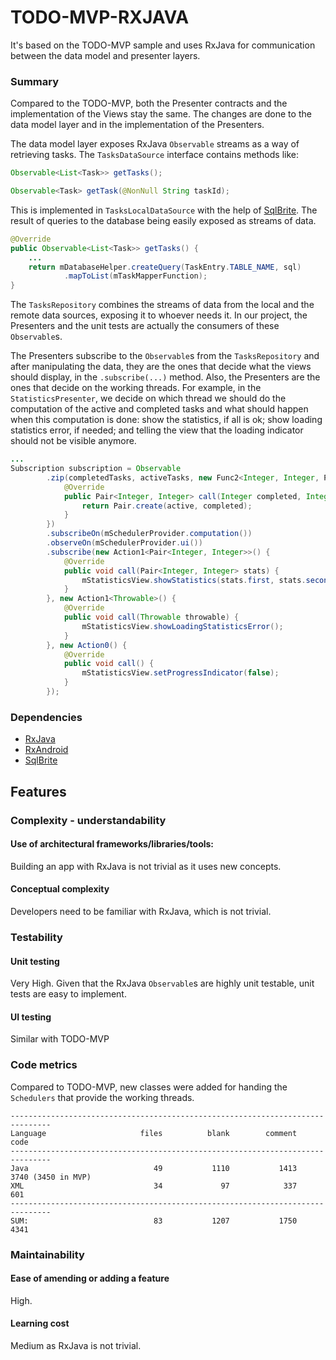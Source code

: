 # TODO-MVP-RXJAVA

It's based on the TODO-MVP sample and uses RxJava for communication between the data model and presenter layers.

### Summary

Compared to the TODO-MVP, both the Presenter contracts and the implementation of the Views stay the same. The changes are done to the data model layer and in the implementation of the Presenters.

The data model layer exposes RxJava ``Observable`` streams as a way of retrieving tasks. The ``TasksDataSource`` interface contains methods like:

```java
Observable<List<Task>> getTasks();

Observable<Task> getTask(@NonNull String taskId);
```

This is implemented in ``TasksLocalDataSource`` with the help of [SqlBrite](https://github.com/square/sqlbrite). The result of queries to the database being easily exposed as streams of data.

```java
@Override
public Observable<List<Task>> getTasks() {
    ...
    return mDatabaseHelper.createQuery(TaskEntry.TABLE_NAME, sql)
            .mapToList(mTaskMapperFunction);
}
```

The ``TasksRepository`` combines the streams of data from the local and the remote data sources, exposing it to whoever needs it. In our project, the Presenters and the unit tests are actually the consumers of these ``Observable``s.

The Presenters subscribe to the ``Observable``s from the ``TasksRepository`` and after manipulating the data, they are the ones that decide what the views should display, in the ``.subscribe(...)`` method. Also, the Presenters are the ones that decide on the working threads. For example, in the ``StatisticsPresenter``, we decide on which thread we should do the computation of the active and completed tasks and what should happen when this computation is done: show the statistics, if all is ok; show loading statistics error, if needed; and telling the view that the loading indicator should not be visible anymore.

```java
...
Subscription subscription = Observable
        .zip(completedTasks, activeTasks, new Func2<Integer, Integer, Pair<Integer, Integer>>() {
            @Override
            public Pair<Integer, Integer> call(Integer completed, Integer active) {
                return Pair.create(active, completed);
            }
        })
        .subscribeOn(mSchedulerProvider.computation())
        .observeOn(mSchedulerProvider.ui())
        .subscribe(new Action1<Pair<Integer, Integer>>() {
            @Override
            public void call(Pair<Integer, Integer> stats) {
                mStatisticsView.showStatistics(stats.first, stats.second);
            }
        }, new Action1<Throwable>() {
            @Override
            public void call(Throwable throwable) {
                mStatisticsView.showLoadingStatisticsError();
            }
        }, new Action0() {
            @Override
            public void call() {
                mStatisticsView.setProgressIndicator(false);
            }
        });
```

### Dependencies

* [RxJava](https://github.com/ReactiveX/RxJava)
* [RxAndroid](https://github.com/ReactiveX/RxAndroid)
* [SqlBrite](https://github.com/square/sqlbrite)

## Features

### Complexity - understandability

#### Use of architectural frameworks/libraries/tools:

Building an app with RxJava is not trivial as it uses new concepts.

#### Conceptual complexity

Developers need to be familiar with RxJava, which is not trivial.

### Testability

#### Unit testing

Very High. Given that the RxJava ``Observable``s are highly unit testable, unit tests are easy to implement.

#### UI testing

Similar with TODO-MVP

### Code metrics

Compared to TODO-MVP, new classes were added for handing the ``Schedulers`` that provide the working threads.

```
-------------------------------------------------------------------------------
Language                     files          blank        comment           code
-------------------------------------------------------------------------------
Java                            49           1110           1413           3740 (3450 in MVP)
XML                             34             97            337            601
-------------------------------------------------------------------------------
SUM:                            83           1207           1750           4341

```
### Maintainability

#### Ease of amending or adding a feature

High.

#### Learning cost

Medium as RxJava is not trivial.
